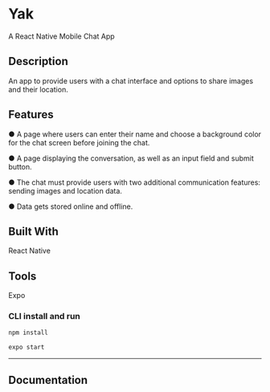 # Yak
A React Native Mobile Chat App

## Description
An app to provide users with a chat interface and options to share images and their
location.

## Features
● A page where users can enter their name and choose a background color for the chat screen
before joining the chat.

● A page displaying the conversation, as well as an input field and submit button.

● The chat must provide users with two additional communication features: sending images
and location data.

● Data gets stored online and offline.


## Built With
React Native

## Tools
Expo

### CLI install and run

```bash
npm install
```

```bash
expo start
```
---

## Documentation
